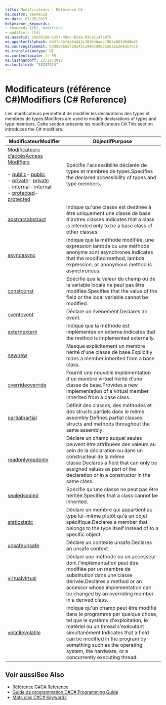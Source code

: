 ```yaml
---
title: Modificateurs - Référence C#
ms.custom: seodec18
ms.date: 07/20/2015
helpviewer_keywords:
- keywords [C#], modifiers
- modifiers [C#]
ms.assetid: c96691dd-b357-49ec-b5ae-03ca214fadfb
ms.openlocfilehash: 645fc4bf4a64443c3816dbaec1904e08fd8dde41
ms.sourcegitcommit: bdd930b5df20a45c29483d905526a2a3e4d17c5b
ms.translationtype: HT
ms.contentlocale: fr-FR
ms.lasthandoff: 12/11/2018
ms.locfileid: "53237324"
---
```

# <a name="modifiers-c-reference"></a><span data-ttu-id="48190-102">Modificateurs (référence C#)</span><span class="sxs-lookup"><span data-stu-id="48190-102">Modifiers (C# Reference)</span></span>
<span data-ttu-id="48190-103">Les modificateurs permettent de modifier les déclarations des types et membres de types.</span><span class="sxs-lookup"><span data-stu-id="48190-103">Modifiers are used to modify declarations of types and type members.</span></span> <span data-ttu-id="48190-104">Cette section présente les modificateurs C#.</span><span class="sxs-lookup"><span data-stu-id="48190-104">This section introduces the C# modifiers.</span></span>  
  
|<span data-ttu-id="48190-105">Modificateur</span><span class="sxs-lookup"><span data-stu-id="48190-105">Modifier</span></span>|<span data-ttu-id="48190-106">Objectif</span><span class="sxs-lookup"><span data-stu-id="48190-106">Purpose</span></span>|  
|--------------|-------------|  
|[<span data-ttu-id="48190-107">Modificateurs d’accès</span><span class="sxs-lookup"><span data-stu-id="48190-107">Access Modifiers</span></span>](../../../csharp/language-reference/keywords/access-modifiers.md)<br /><br /> <span data-ttu-id="48190-108">-   [public](../../../csharp/language-reference/keywords/public.md)</span><span class="sxs-lookup"><span data-stu-id="48190-108">-   [public](../../../csharp/language-reference/keywords/public.md)</span></span><br /><span data-ttu-id="48190-109">-   [private](../../../csharp/language-reference/keywords/private.md)</span><span class="sxs-lookup"><span data-stu-id="48190-109">-   [private](../../../csharp/language-reference/keywords/private.md)</span></span><br /><span data-ttu-id="48190-110">-   [internal](../../../csharp/language-reference/keywords/internal.md)</span><span class="sxs-lookup"><span data-stu-id="48190-110">-   [internal](../../../csharp/language-reference/keywords/internal.md)</span></span><br /><span data-ttu-id="48190-111">-   [protected](../../../csharp/language-reference/keywords/protected.md)</span><span class="sxs-lookup"><span data-stu-id="48190-111">-   [protected](../../../csharp/language-reference/keywords/protected.md)</span></span>|<span data-ttu-id="48190-112">Spécifie l'accessibilité déclarée de types et membres de types.</span><span class="sxs-lookup"><span data-stu-id="48190-112">Specifies the declared accessibility of types and type members.</span></span>|  
|[<span data-ttu-id="48190-113">abstract</span><span class="sxs-lookup"><span data-stu-id="48190-113">abstract</span></span>](../../../csharp/language-reference/keywords/abstract.md)|<span data-ttu-id="48190-114">Indique qu'une classe est destinée à être uniquement une classe de base d'autres classes.</span><span class="sxs-lookup"><span data-stu-id="48190-114">Indicates that a class is intended only to be a base class of other classes.</span></span>|  
|[<span data-ttu-id="48190-115">async</span><span class="sxs-lookup"><span data-stu-id="48190-115">async</span></span>](../../../csharp/language-reference/keywords/async.md)|<span data-ttu-id="48190-116">Indique que la méthode modifiée, une expression lambda ou une méthode anonyme sont asynchrones.</span><span class="sxs-lookup"><span data-stu-id="48190-116">Indicates that the modified method, lambda expression, or anonymous method is asynchronous.</span></span>|  
|[<span data-ttu-id="48190-117">const</span><span class="sxs-lookup"><span data-stu-id="48190-117">const</span></span>](../../../csharp/language-reference/keywords/const.md)|<span data-ttu-id="48190-118">Spécifie que la valeur du champ ou de la variable locale ne peut pas être modifiée.</span><span class="sxs-lookup"><span data-stu-id="48190-118">Specifies that the value of the field or the local variable cannot be modified.</span></span>|  
|[<span data-ttu-id="48190-119">event</span><span class="sxs-lookup"><span data-stu-id="48190-119">event</span></span>](../../../csharp/language-reference/keywords/event.md)|<span data-ttu-id="48190-120">Déclare un événement.</span><span class="sxs-lookup"><span data-stu-id="48190-120">Declares an event.</span></span>|  
|[<span data-ttu-id="48190-121">extern</span><span class="sxs-lookup"><span data-stu-id="48190-121">extern</span></span>](../../../csharp/language-reference/keywords/extern.md)|<span data-ttu-id="48190-122">Indique que la méthode est implémentée en externe.</span><span class="sxs-lookup"><span data-stu-id="48190-122">Indicates that the method is implemented externally.</span></span>|  
|[<span data-ttu-id="48190-123">new</span><span class="sxs-lookup"><span data-stu-id="48190-123">new</span></span>](../../../csharp/language-reference/keywords/new.md)|<span data-ttu-id="48190-124">Masque explicitement un membre hérité d'une classe de base.</span><span class="sxs-lookup"><span data-stu-id="48190-124">Explicitly hides a member inherited from a base class.</span></span>|  
|[<span data-ttu-id="48190-125">override</span><span class="sxs-lookup"><span data-stu-id="48190-125">override</span></span>](../../../csharp/language-reference/keywords/override.md)|<span data-ttu-id="48190-126">Fournit une nouvelle implémentation d'un membre virtuel hérité d'une classe de base.</span><span class="sxs-lookup"><span data-stu-id="48190-126">Provides a new implementation of a virtual member inherited from a base class.</span></span>|  
|[<span data-ttu-id="48190-127">partial</span><span class="sxs-lookup"><span data-stu-id="48190-127">partial</span></span>](../../../csharp/language-reference/keywords/partial-type.md)|<span data-ttu-id="48190-128">Définit des classes, des méthodes et des structs partiels dans le même assembly.</span><span class="sxs-lookup"><span data-stu-id="48190-128">Defines partial classes, structs and methods throughout the same assembly.</span></span>|  
|[<span data-ttu-id="48190-129">readonly</span><span class="sxs-lookup"><span data-stu-id="48190-129">readonly</span></span>](../../../csharp/language-reference/keywords/readonly.md)|<span data-ttu-id="48190-130">Déclare un champ auquel seules peuvent être attribuées des valeurs au sein de la déclaration ou dans un constructeur de la même classe.</span><span class="sxs-lookup"><span data-stu-id="48190-130">Declares a field that can only be assigned values as part of the declaration or in a constructor in the same class.</span></span>|  
|[<span data-ttu-id="48190-131">sealed</span><span class="sxs-lookup"><span data-stu-id="48190-131">sealed</span></span>](../../../csharp/language-reference/keywords/sealed.md)|<span data-ttu-id="48190-132">Spécifie qu'une classe ne peut pas être héritée.</span><span class="sxs-lookup"><span data-stu-id="48190-132">Specifies that a class cannot be inherited.</span></span>|  
|[<span data-ttu-id="48190-133">static</span><span class="sxs-lookup"><span data-stu-id="48190-133">static</span></span>](../../../csharp/language-reference/keywords/static.md)|<span data-ttu-id="48190-134">Déclare un membre qui appartient au type lui-même plutôt qu'à un objet spécifique.</span><span class="sxs-lookup"><span data-stu-id="48190-134">Declares a member that belongs to the type itself instead of to a specific object.</span></span>|  
|[<span data-ttu-id="48190-135">unsafe</span><span class="sxs-lookup"><span data-stu-id="48190-135">unsafe</span></span>](../../../csharp/language-reference/keywords/unsafe.md)|<span data-ttu-id="48190-136">Déclare un contexte unsafe.</span><span class="sxs-lookup"><span data-stu-id="48190-136">Declares an unsafe context.</span></span>|  
|[<span data-ttu-id="48190-137">virtual</span><span class="sxs-lookup"><span data-stu-id="48190-137">virtual</span></span>](../../../csharp/language-reference/keywords/virtual.md)|<span data-ttu-id="48190-138">Déclare une méthode ou un accesseur dont l’implémentation peut être modifiée par un membre de substitution dans une classe dérivée.</span><span class="sxs-lookup"><span data-stu-id="48190-138">Declares a method or an accessor whose implementation can be changed by an overriding member in a derived class.</span></span>|  
|[<span data-ttu-id="48190-139">volatile</span><span class="sxs-lookup"><span data-stu-id="48190-139">volatile</span></span>](../../../csharp/language-reference/keywords/volatile.md)|<span data-ttu-id="48190-140">Indique qu'un champ peut être modifié dans le programme par quelque chose, tel que le système d'exploitation, le matériel ou un thread s'exécutant simultanément.</span><span class="sxs-lookup"><span data-stu-id="48190-140">Indicates that a field can be modified in the program by something such as the operating system, the hardware, or a concurrently executing thread.</span></span>|  
  
## <a name="see-also"></a><span data-ttu-id="48190-141">Voir aussi</span><span class="sxs-lookup"><span data-stu-id="48190-141">See Also</span></span>

- [<span data-ttu-id="48190-142">Référence C#</span><span class="sxs-lookup"><span data-stu-id="48190-142">C# Reference</span></span>](../../../csharp/language-reference/index.md)  
- [<span data-ttu-id="48190-143">Guide de programmation C#</span><span class="sxs-lookup"><span data-stu-id="48190-143">C# Programming Guide</span></span>](../../../csharp/programming-guide/index.md)  
- [<span data-ttu-id="48190-144">Mots clés C#</span><span class="sxs-lookup"><span data-stu-id="48190-144">C# Keywords</span></span>](../../../csharp/language-reference/keywords/index.md)

